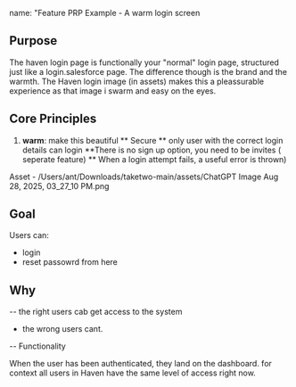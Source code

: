 name: "Feature PRP Example - A warm login screen

## Purpose
The haven login page is functionally your "normal" login page, structured just like a login.salesforce page.
The difference though is the brand and the warmth. The Haven login image (in assets) makes this a pleassurable experience as that image i swarm and easy on the eyes.

## Core Principles
1. **warm**: make this beautiful
** Secure ** only user with the correct login details can login
**There is no sign up option, you need to be invites ( seperate feature)
** When a login attempt fails, a useful error is thrown)

Asset - 
/Users/ant/Downloads/taketwo-main/assets/ChatGPT Image Aug 28, 2025, 03_27_10 PM.png


## Goal
Users can:
- login
- reset passowrd from here

## Why
 -- the right users cab get access to the system
- the wrong users cant.

-- Functionality

When the user has been authenticated, they land on the dashboard.
for context all users in Haven have the same level of access right now.

